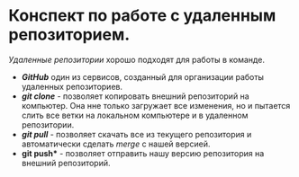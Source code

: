 # Конспект по работе с удаленным репозиторием.

*Удаленные репозитории* хорошо подходят для работы в команде.

* __*GitHub*__ один из сервисов, созданный для организации работы удаленных репозиториев.
* __*git clone*__ - позволяет копировать внешний репозиторий на компьютер. Она нне только загружает все изменения, но и пытается слить все ветки на локальном компьютере и в удаленном репозитории.
* __*git pull*__ - позволяет скачать все из текущего репозитория и автоматически сделать *merge* с нашей версией.
* __git push*__ - позволяет отправить нашу версию репозитория на внешний репозиторий.